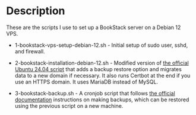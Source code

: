 # Description
These are the scripts I use to set up a BookStack server on a Debian 12 VPS.

- 1-bookstack-vps-setup-debian-12.sh - Initial setup of sudo user, sshd, and firewall.

- 2-bookstack-installation-debian-12.sh - Modified version of [the official Ubuntu 24.04 script](https://codeberg.org/bookstack/devops/src/branch/main/scripts/installation-ubuntu-24.04.sh)
that adds a backup restore option and migrates data to a new domain if necessary. It also runs Certbot at the end if you use an HTTPS domain. It uses MariaDB instead of MySQL.

- 3-bookstack-backup.sh - A cronjob script that follows [the official documentation](https://www.bookstackapp.com/docs/admin/backup-restore/)
instructions on making backups, which can be restored using the previous script on a new machine.
